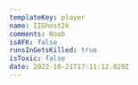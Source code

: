 ```yaml
---
templateKey: player
name: IIGhost2k
comments: Noob
isAFK: false
runsInGetsKilled: true
isToxic: false
date: 2022-10-21T17:11:12.829Z
---
```


